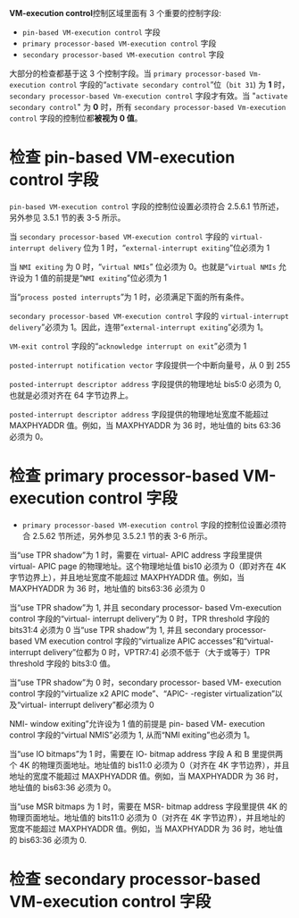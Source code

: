 
**VM-execution control**控制区域里面有 3 个重要的控制字段:

* `pin-based VM-execution control` 字段
* `primary processor-based VM-execution control` 字段 
* `secondary processor-based VM-execution control` 字段

大部分的检查都基于这 3 个控制字段。当 `primary processor-based Vm-execution control` 字段的“`activate secondary control`”位（`bit 31`) 为 **1** 时，`secondary processor-based Vm-execution control` 字段才有效。当 "`activate secondary control`" 为 **0** 时，所有 `secondary processor-based Vm-execution control` 字段的控制位都**被视为 0 值**。

# 检查 pin-based VM-execution control 字段

`pin-based VM-execution control` 字段的控制位设置必须符合 2.5.6.1 节所述，另外参见 3.5.1 节的表 3-5 所示。

当 `secondary processor-based VM-execution control` 字段的 `virtual-interrupt delivery` 位为 1 时，“`external-interrupt exiting`”位必须为 1

当 `NMI exiting` 为 0 时，“`virtual NMIs`” 位必须为 0。也就是“`virtual NMIs` 允许设为 1 值的前提是“`NMI exiting`”位必须为 1

当“`process posted interrupts`”为 1 时，必须满足下面的所有条件。

`secondary processor-based VM-execution control` 字段的  `virtual-interrupt delivery`”必须为 1。因此，连带“`external-interrupt exiting`”必须为 1。

`VM-exit control` 字段的“`acknowledge interrupt on exit`”必须为 1

`posted-interrupt notification vector` 字段提供一个中断向量号，从 0 到 255

`posted-interrupt descriptor address` 字段提供的物理地址 bis5:0 必须为 0, 也就是必须对齐在 64 字节边界上。

`posted-interrupt descriptor address` 字段提供的物理地址宽度不能超过  MAXPHYADDR 值。例如，当 MAXPHYADDR 为 36 时，地址值的 bits 63:36 必须为 0。

# 检查 primary processor-based VM-execution control 字段

* `primary processor-based VM-execution control` 字段的控制位设置必须符合 2.5.62 节所述，另外参见 3.5.2.1 节的表 3-6 所示。

当“use TPR shadow”为 1 时，需要在 virtual- APIC address 字段里提供 virtual-  APIC page 的物理地址。这个物理地址值 bis10 必须为 0（即对齐在 4K 字节边界上），并且地址宽度不能超过 MAXPHYADDR 值。例如，当 MAXPHYADDR 为 36 时，地址值的 bits63:36 必须为 0

当“use TPR shadow”为 1, 并且 secondary processor- based Vm-execution control 字段的“virtual- interrupt delivery”为 0 时，TPR threshold 字段的 bits31:4 必须为 0 当“use TPR shadow”为 1, 并且 secondary processor- based VM execution control 字段的“virtualize APIC accesses”和“virtual- interrupt delivery”位都为 0 时，VPTR7:4] 必须不低于（大于或等于）TPR threshold 字段的 bits3:0 值。

当“use TPR shadow”为 0 时，secondary processor- based VM- execution control 字段的“virtualize x2 APIC mode”、“APlC- -register virtualization”以及“virtual-  interrupt delivery”都必须为 0

NMI- window exiting”允许设为 1 值的前提是 pin- based VM- execution control 字段的“virtual NMIS”必须为 1, 从而“NMI exiting”也必须为 1。

当“use IO bitmaps”为 1 时，需要在 IO- bitmap address 字段 A 和 B 里提供两个 4K 的物理页面地址。地址值的 bis11:0 必须为 0（对齐在 4K 字节边界），并且地址的宽度不能超过 MAXPHYADDR 值。例如，当 MAXPHYADDR 为 36 时，地址值的 bis63:36 必须为 0。

当“use MSR bitmaps 为 1 时，需要在 MSR- bitmap address 字段里提供 4K 的物理页面地址。地址值的 bits11:0 必须为 0（对齐在 4K 字节边界），并且地址的宽度不能超过 MAXPHYADDR 值。例如，当 MAXPHYADDR 为 36 时，地址值的 bis63:36 必须为 0.

# 检查 secondary processor-based VM-execution control 字段

